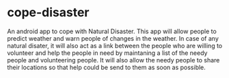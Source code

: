 # cope-disaster
An android app to cope with Natural Disaster.
This app will allow people to predict weather and warn people of changes in the weather.
In case of any natural disater, it will also act as a link between the people who are willing to volunteer and help the people in need by maintaning a list of the needy people and volunteering people.
It will also allow the needy people to share their locations so that help could be send to them as soon as possible.
